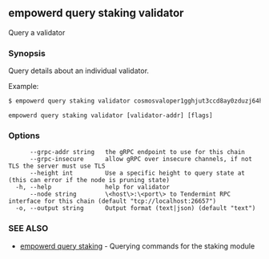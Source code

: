 ## empowerd query staking validator

Query a validator

### Synopsis

Query details about an individual validator.

Example:
```bash
$ empowerd query staking validator cosmosvaloper1gghjut3ccd8ay0zduzj64hwre2fxs9ldmqhffj
```

```
empowerd query staking validator [validator-addr] [flags]
```

### Options

```
      --grpc-addr string   the gRPC endpoint to use for this chain
      --grpc-insecure      allow gRPC over insecure channels, if not TLS the server must use TLS
      --height int         Use a specific height to query state at (this can error if the node is pruning state)
  -h, --help               help for validator
      --node string        \<host\>:\<port\> to Tendermint RPC interface for this chain (default "tcp://localhost:26657")
  -o, --output string      Output format (text|json) (default "text")
```

### SEE ALSO

* [empowerd query staking](empowerd_query_staking.md)	 - Querying commands for the staking module

